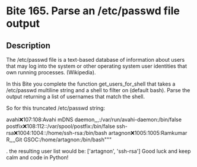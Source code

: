 # Bite 165. Parse an /etc/passwd file output

## Description 

The /etc/passwd file is a text-based database of information about users that may log into the system or other operating system user identities that own running processes. (Wikipedia).

In this Bite you complete the function get_users_for_shell that takes a /etc/passwd multiline string and a shell to filter on (default bash). Parse the output returning a list of usernames that match the shell.

So for this truncated /etc/passwd string:

avahi:x:107:108:Avahi mDNS daemon,,,:/var/run/avahi-daemon:/bin/false
postfix:x:108:112::/var/spool/postfix:/bin/false
ssh-rsa:x:1004:1004::/home/ssh-rsa:/bin/bash
artagnon:x:1005:1005:Ramkumar R,,,,Git GSOC:/home/artagnon:/bin/bash"""

. the resulting user list would be: ['artagnon', 'ssh-rsa']
Good luck and keep calm and code in Python!